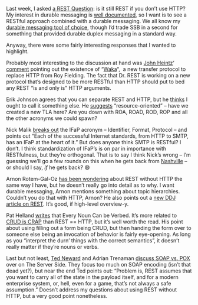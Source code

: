 Last week, I asked [a REST
Question](http://devhawk.net/2007/06/05/a-rest-question/): is it
still REST if you don’t use HTTP? My interest in durable messaging is
[well
documented](http://devhawk.net/2007/05/30/the-case-for-durable-messaging-in-service-orientation/),
so I want is to see a RESTful approach combined with a durable
messaging. We all know my [durable messaging tool of
choice](http://devhawk.net/2006/10/23/the-other-foundation-technology/),
though I’d trade SSB in a second for something that provided durable
duplex messaging in a standard way.

Anyway, there were some fairly interesting responses that I wanted to
highlight.

Probably most interesting to the discussion at hand was [John
Heintz](http://johnheintz.blogspot.com)‘
[comment](http://devhawk.net/CommentView,guid,87AE6135-942F-4476-9DD7-9992CF073A7A.aspx#f43c3ac6-f719-428d-b5f7-ce84ef8a707f) pointing
out the existence of
“[Waka](http://en.wikipedia.org/wiki/Waka_%28protocol%29)“,  a new
transfer protocol to replace HTTP from Roy Fielding. The fact that Dr.
REST is working on a new protocol that’s designed to be more RESTful
than HTTP should put to bed any REST “is and only is” HTTP arguments.

Erik Johnson agrees that you can separate REST and HTTP, but he
[thinks](http://devhawk.net/CommentView,guid,87AE6135-942F-4476-9DD7-9992CF073A7A.aspx#e80b80a3-bfdb-4615-8516-57193dfed280)
I ought to call it something else. He
[suggests](http://appside.blogspot.com/2007/06/rest-over-http.html)
“resource-oriented” – have we created a new TLA here? Are you down with
ROA, ROAD, ROD, ROP and all the other acronyms we could spawn?

Nick Malik [breaks
out](http://blogs.msdn.com/nickmalik/archive/2007/06/06/what-is-the-rest-high-order-bit.aspx)
the IFaP acronym – Identifier, Format, Protocol – and points out “Each
of the successful Internet standards, from HTTP to SMTP, has an IFaP at
the heart of it.” But does anyone think SMTP is RESTful? I don’t. I
think standardization of IFaP’s is on par in importance with
RESTfulness, but they’re orthogonal. That is to say I think Nick’s wrong
– I’m guessing we’ll go a few rounds on this when he gets back from
[Nashville](http://blogs.msdn.com/nickmalik/archive/2007/06/12/showing-up-can-be-the-hardest-part.aspx)
– or should I say, *if* he gets back?
:smile:

Arnon Rotem-Gal-Oz [has been
wondering](http://www.ddj.com/blog/architectblog/archives/2007/06/devhawk_harry_p.html)
about REST without HTTP the same way I have, but he doesn’t really go
into detail as to why. I want durable messaging, Arnon mentions
something about topic hierarchies. Couldn’t you do that with HTTP,
Arnon? He also points out a [new DDJ article on
REST](http://www.ddj.com/dept/webservices/199902676). It’s good, if
high-level overview-y.

Pat Helland
[writes](http://blogs.msdn.com/pathelland/archive/2007/06/12/every-noun-can-be-verbed.aspx)
that Every Noun Can be Verbed. It’s more related to [CRUD is
CRAP](http://devhawk.net/2007/05/24/rest-is-neither-crud-nor-crap/)
than REST == HTTP, but it’s well worth the read. His point about using
filling out a form being CRUD, but then handing the form over to someone
else being an invocation of behavior is fairly eye-opening. As long as
you “interpret the durn’ things with the correct semantics”, it doesn’t
really matter if they’re nouns or verbs.

Last but not least, [Ted Neward](http://blogs.tedneward.com/) and Adrian
Trenaman [discuss SOAP vs.
POX](http://tssblog.techtarget.com/index.php/xmlweb-services/neward-and-trenaman-consider-rest-or-the-great-and-complete-soap-vs-pox-debate/)
over on The Server Side. They focus too much on SOAP encoding (isn’t
that dead yet?), but near the end Ted points out: “Problem is, REST
assumes that you want to carry all of the state in the payload itself,
and for a modern enterprise system, or, hell, even for a game, that’s
not always a safe assumption.” Doesn’t address my questions about using
REST without HTTP, but a very good point nonetheless.

